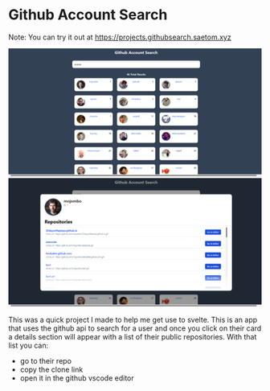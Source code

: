 # Github Account Search
Note: You can try it out at https://projects.githubsearch.saetom.xyz

![screenshot](mainpage.png)
![screenshot](details.png)

This was a quick project I made to help me get use to svelte. This is an app that uses the github api to search for a user and once you click on their card a details section will appear with a list of their public repositories. With that list you can: 
- go to their repo
- copy the clone link
- open it in the github vscode editor

